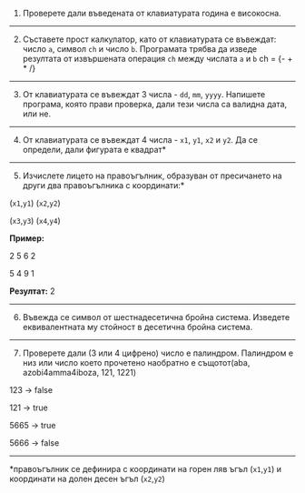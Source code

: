 1. Проверете дали въведената от клавиатурата година е високосна.
------------------
2. Съставете прост калкулатор, като от клавиатурата се въвеждат: число `a`, символ `ch` и число `b`. Програмата трябва да изведе резултата от извършената операция `ch` между числата `a` и `b`
ch = {- + * /}
------------------
3. От клавиатурата се въвеждат 3 числа - `dd`, `mm`, `yyyy`. Напишете програма, която прави проверка, дали тези числа са валидна дата, или не.
------------------
4. От клавиатурата се въвеждат 4 числа - `x1`, `y1`, `x2` и `y2`. Да се определи, дали фигурата е квадрат*
------------------
5. Изчислете лицето на правоъгълник, образуван от пресичането на други два правоъгълника с координати:*

(`x1`,`y1`) (`x2`,`y2`)

(`x3`,`y3`) (`x4`,`y4`)

**Пример:** 

2 5 6 2

5 4 9 1

**Резултат:** 2

------------------
6. Въвежда се символ от шестнадесетична бройна система. Изведете еквивалентната му стойност в десетична бройна система.
------------------
7. Проверете дали (3 или 4 цифрено) число е палиндром. Палиндром е низ или число което прочетено наобратно е същотот(aba, azobi4amma4iboza, 121, 1221)

  123 -> false
  
  121 -> true
  
  5665 -> true
  
  5666 -> false
  
------------------
*правоъгълник се дефинира с координати на горен ляв ъгъл (`x1`,`y1`) и координати на долен десен ъгъл (`x2`,`y2`) 
